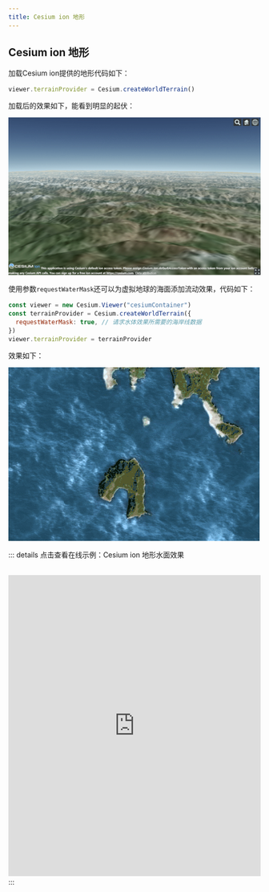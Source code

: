 ```yaml
---
title: Cesium ion 地形
---
```


## Cesium ion 地形

加载Cesium ion提供的地形代码如下：

```javascript
viewer.terrainProvider = Cesium.createWorldTerrain()
```

加载后的效果如下，能看到明显的起伏：

![ts-02](/assets/img/guide/ts-02.png)

使用参数`requestWaterMask`还可以为虚拟地球的海面添加流动效果，代码如下：

```javascript
const viewer = new Cesium.Viewer("cesiumContainer")
const terrainProvider = Cesium.createWorldTerrain({
  requestWaterMask: true, // 请求水体效果所需要的海岸线数据
})
viewer.terrainProvider = terrainProvider
```

效果如下：

![ts-07](/assets/img/guide/ts-07.gif)

::: details 点击查看在线示例：Cesium ion 地形水面效果

<br/>
 <iframe
 height=600 
 width=100% 
 src="https://syzdev.cn/cesium-docs-demo/terrain/waterMask.html"  
 frameborder=0 >
 </iframe>
:::